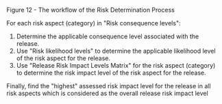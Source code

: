 Figure 12 - The workflow of the Risk Determination Process

For each risk aspect (category) in "Risk consequence levels":

1. Determine the applicable consequence level associated with the release.
2. Use "Risk likelihood levels" to determine the applicable likelihood level of the risk aspect for the release.
3. Use "Release Risk Impact Levels Matrix" for the risk aspect (category) to determine the risk impact level of the risk aspect for the release.

Finally, find the "highest" assessed risk impact level for the release in all risk aspects which is considered as the overall release risk impact level
